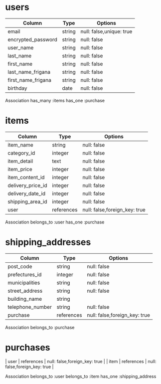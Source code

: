 
# users
 | Column        | Type   |   Options                |
 | ------------- | ------ | --------------------- |
 | email          | string | null: false,unique: true |
 | encrypted_password      | string | null: false     |
 | user_name     | string | null: false               |
 | last_name     | string | null: false               |
 | first_name     | string | null: false               |
 | last_name_frigana     | string | null: false               |
 | first_name_frigana     | string | null: false               |
 | birthday      | date | null: false               |

  Association
  has_many :items
  has_one :purchase

# items
 | Column         | Type   | Options                                  |
 | -------------- | ------ | ---------------------------------------- |
 | item_name      | string    | null: false                                |
 | category_id      | integer    | null: false                                 |
 | item_detail    | text    | null: false                                |
 | item_price     | integer | null: false                                |
 | item_content_id  | integer  | null: false                                |
 | delivery_price_id | integer  | null: false                                |
 | delivery_date_id  | integer | null: false                                |
 | shipping_area_id  | integer | null: false                                |
 | user        | references  | null: false,foreign_key: true |
 
  Association
  belongs_to :user
  has_one :purchase
 
# shipping_addresses
| Column           | Type   | Options                                 |
| ---------------- | ------ | --------------------------------------- |
| post_code        | string | null: false                                |
| prefectures_id      | integer | null: false                                |
| municipalities   | string | null: false                                |
| street_address   | string | null: false                                |
| building_name    | string |                                 |
| telephone_number | string | null: false                                |
| purchase   | references  | null: false,foreign_key: true |


Association
  belongs_to :purchase

# purchases
| user        | references  | null: false,foreign_key: true |
| item         | references  | null: false,foreign_key: true |

  Association
  belongs_to :user
  belongs_to :item
  has_one :shipping_address


